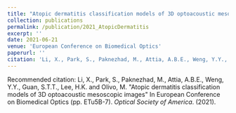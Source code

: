 ```yaml
---
title: "Atopic dermatitis classification models of 3D optoacoustic mesoscopic images"
collection: publications
permalink: /publication/2021_AtopicDermatitis
excerpt: ''
date: 2021-06-21
venue: 'European Conference on Biomedical Optics'
paperurl: ''
citation: 'Li, X., Park, S., Paknezhad, M., Attia, A.B.E., Weng, Y.Y., Guan, S.T.T., Lee, H.K. and Olivo, M. &quot; Atopic dermatitis classification models of 3D optoacoustic mesoscopic images. &quot; In European Conference on Biomedical Optics (pp. ETu5B-7). <i>Optical Society of America</i>. (2021).'
---
```


Recommended citation: Li, X., Park, S., Paknezhad, M., Attia, A.B.E., Weng, Y.Y., Guan, S.T.T., Lee, H.K. and Olivo, M. "Atopic dermatitis classification models of 3D optoacoustic mesoscopic images" In European Conference on Biomedical Optics (pp. ETu5B-7). <i>Optical Society of America</i>. (2021).
